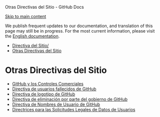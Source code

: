 Otras Directivas del Sitio - GitHub Docs

[Skip to main content](#main-content)

We publish frequent updates to our documentation, and translation of this page may still be in progress. For the most current information, please visit the [English documentation](/en).

* [Directiva del Sitio/](/es/site-policy)
* [Otras Directivas del Sitio](/es/site-policy/other-site-policies)

Otras Directivas del Sitio
==========

* [GitHub y los Controles Comerciales](/es/site-policy/other-site-policies/github-and-trade-controls)
* [Directiva de usuarios fallecidos de GitHub](/es/site-policy/other-site-policies/github-deceased-user-policy)
* [Directiva de logotipo de GitHub](/es/site-policy/other-site-policies/github-logo-policy)
* [Directiva de eliminación por parte del gobierno de GitHub](/es/site-policy/other-site-policies/github-government-takedown-policy)
* [Directiva de Nombres de Usuario de GitHub](/es/site-policy/other-site-policies/github-username-policy)
* [Directrices para las Solicitudes Legales de Datos de Usuarios](/es/site-policy/other-site-policies/guidelines-for-legal-requests-of-user-data)
